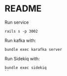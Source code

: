 # README

Run service

```shell
rails s -p 3002
```

Run kafka with:

```shell
bundle exec karafka server
```

Run Sidekiq with:

```shell
bundle exec sidekiq
``
